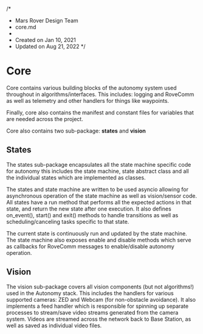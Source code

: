 /* 
 * Mars Rover Design Team
 * core.md
 * 
 * Created on Jan 10, 2021
 * Updated on Aug 21, 2022
 */

# Core

Core contains various building blocks of the autonomy system used throughout in algorithms/interfaces. This includes: 
logging and RoveComm as well as telemetry and other handlers for things like waypoints.

Finally, core also contains the manifest and constant files for variables that are needed across the project.

Core also contains two sub-package: **states** and **vision**

## States

The states sub-package encapsulates all the state machine specific code for autonomy this includes the state machine, 
state abstract class and all the individual states which are implemented as classes.

The states and state machine are written to be used asyncio allowing for asynchronous
operation of the state machine as well as vision/sensor code. All states have a run method that performs all the 
expected actions in that state, and return the new state after one execution. It also defines on_event(), start() and 
exit() methods to handle transitions as well as scheduling/canceling tasks specific to that state.

The current state is continuously run and updated by the state machine. The state machine also exposes enable and 
disable methods which serve as callbacks for RoveComm messages to enable/disable autonomy operation.

## Vision

The vision sub-package covers all vision components (but not algorithms!) used in the Autonomy stack. This includes 
the handlers for various supported cameras: ZED and Webcam (for non-obstacle avoidance). It also implements a feed 
handler which is responsible for spinning up separate processes to stream/save video streams generated from the camera 
system. Videos are streamed across the network back to Base Station, as well as saved as individual video files.
